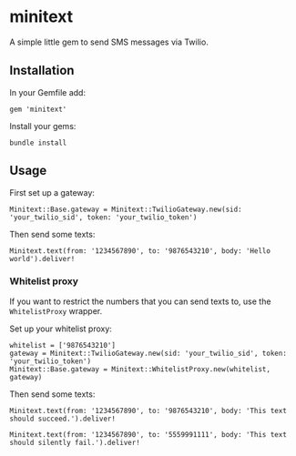 # minitext

A simple little gem to send SMS messages via Twilio.

## Installation

In your Gemfile add:
```
gem 'minitext'
```

Install your gems:
```
bundle install
```

## Usage

First set up a gateway:
```
Minitext::Base.gateway = Minitext::TwilioGateway.new(sid: 'your_twilio_sid', token: 'your_twilio_token')
```

Then send some texts:
```
Minitext.text(from: '1234567890', to: '9876543210', body: 'Hello world').deliver!
```

### Whitelist proxy

If you want to restrict the numbers that you can send texts to, use the `WhitelistProxy` wrapper.

Set up your whitelist proxy:
```
whitelist = ['9876543210']
gateway = Minitext::TwilioGateway.new(sid: 'your_twilio_sid', token: 'your_twilio_token')
Minitext::Base.gateway = Minitext::WhitelistProxy.new(whitelist, gateway)
```

Then send some texts:
```
Minitext.text(from: '1234567890', to: '9876543210', body: 'This text should succeed.').deliver!

Minitext.text(from: '1234567890', to: '5559991111', body: 'This text should silently fail.').deliver!
```
